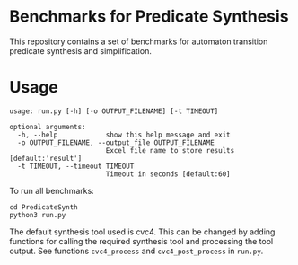 # Benchmarks for Predicate Synthesis
This repository contains a set of benchmarks for automaton transition predicate synthesis and simplification.</br>

# Usage
~~~
usage: run.py [-h] [-o OUTPUT_FILENAME] [-t TIMEOUT]

optional arguments:
  -h, --help            show this help message and exit
  -o OUTPUT_FILENAME, --output_file OUTPUT_FILENAME
                        Excel file name to store results [default:'result']
  -t TIMEOUT, --timeout TIMEOUT
                        Timeout in seconds [default:60]
~~~
To run all benchmarks:
~~~
cd PredicateSynth
python3 run.py
~~~
The default synthesis tool used is cvc4. This can be changed by adding functions for calling the required
synthesis tool and processing the tool output. See functions `cvc4_process` and `cvc4_post_process` in `run.py`.</br>

